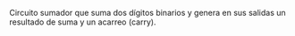 Circuito sumador que suma dos dígitos binarios y genera en sus salidas un resultado de suma y un acarreo (carry).
